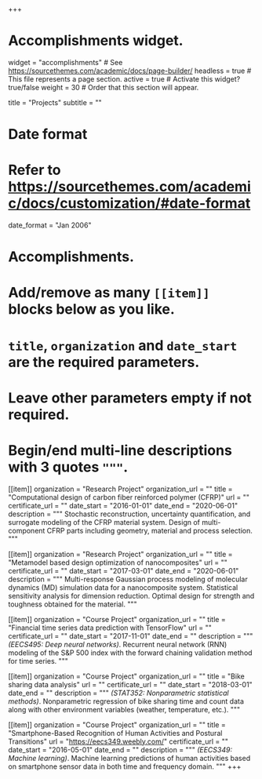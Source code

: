 +++
# Accomplishments widget.
widget = "accomplishments"  # See https://sourcethemes.com/academic/docs/page-builder/
headless = true  # This file represents a page section.
active = true  # Activate this widget? true/false
weight = 30  # Order that this section will appear.

title = "Projects"
subtitle = ""

# Date format
#   Refer to https://sourcethemes.com/academic/docs/customization/#date-format
date_format = "Jan 2006"

# Accomplishments.
#   Add/remove as many `[[item]]` blocks below as you like.
#   `title`, `organization` and `date_start` are the required parameters.
#   Leave other parameters empty if not required.
#   Begin/end multi-line descriptions with 3 quotes `"""`.

[[item]]
  organization = "Research Project"
  organization_url = ""
  title = "Computational design of carbon fiber reinforced polymer (CFRP)"
  url = ""
  certificate_url = ""
  date_start = "2016-01-01"
  date_end = "2020-06-01"
  description = """
  Stochastic reconstruction, uncertainty quantification, and surrogate modeling of the CFRP material system. Design of multi-component CFRP parts including geometry, material and process selection.
  """

[[item]]
  organization = "Research Project"
  organization_url = ""
  title = "Metamodel based design optimization of nanocomposites"
  url = ""
  certificate_url = ""
  date_start = "2017-03-01"
  date_end = "2020-06-01"
  description = """
  Multi-response Gaussian process modeling of molecular dynamics (MD) simulation data for a nanocomposite system. Statistical sensitivity analysis for dimension reduction. Optimal design for strength and toughness obtained for the material.
  """
  
[[item]]
  organization = "Course Project"
  organization_url = ""
  title = "Financial time series data prediction with TensorFlow"
  url = ""
  certificate_url = ""
  date_start = "2017-11-01"
  date_end = ""
  description = """
  *(EECS495: Deep neural networks)*. Recurrent neural network (RNN) modeling of the S&P 500 index with the forward chaining validation method for time series.
  """
  
[[item]]
  organization = "Course Project"
  organization_url = ""
  title = "Bike sharing data analysis"
  url = ""
  certificate_url = ""
  date_start = "2018-03-01"
  date_end = ""
  description = """
  *(STAT352: Nonparametric statistical methods)*. Nonparametric regression of bike sharing time and count data along with other environment variables (weather, temperature, etc.).
  """

[[item]]
  organization = "Course Project"
  organization_url = ""
  title = "Smartphone-Based Recognition of Human Activities and Postural Transitions"
  url = "https://eecs349.weebly.com/"
  certificate_url = ""
  date_start = "2016-05-01"
  date_end = ""
  description = """
  *(EECS349: Machine learning)*. Machine learning predictions of human activities based on smartphone sensor data in both time and frequency domain.
  """
+++
